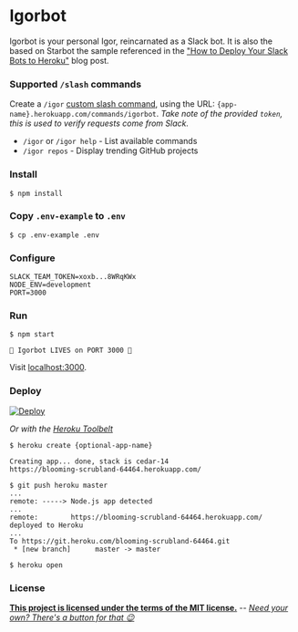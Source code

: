 # Igorbot

Igorbot is your personal Igor, reincarnated as a Slack bot. It is also the based on Starbot the sample referenced in the ["How to Deploy Your Slack Bots to Heroku"](https://blog.heroku.com/archives/2016/3/9/how-to-deploy-your-slack-bots-to-heroku) blog post.


### Supported `/slash` commands

Create a `/igor` [custom slash command](https://api.slack.com/slash-commands), using the URL: `{app-name}.herokuapp.com/commands/igorbot`. *Take note of the provided `token`, this is used to verify requests come from Slack.*

- `/igor` or `/igor help` - List available commands
- `/igor repos` - Display trending GitHub projects

### Install

```shell
$ npm install
```

### Copy `.env-example` to `.env`

```shell
$ cp .env-example .env
```

### Configure

```shell
SLACK_TEAM_TOKEN=xoxb...8WRqKWx
NODE_ENV=development
PORT=3000
```
### Run

```shell
$ npm start

🚀 Igorbot LIVES on PORT 3000 🚀
```

Visit [localhost:3000](http://localhost:3000).

### Deploy

[![Deploy](https://www.herokucdn.com/deploy/button.svg)](https://heroku.com/deploy)

_Or with the [Heroku Toolbelt](https://toolbelt.heroku.com)_

```shell
$ heroku create {optional-app-name}

Creating app... done, stack is cedar-14
https://blooming-scrubland-64464.herokuapp.com/

$ git push heroku master
...
remote: -----> Node.js app detected
...
remote:        https://blooming-scrubland-64464.herokuapp.com/ deployed to Heroku
...
To https://git.heroku.com/blooming-scrubland-64464.git
 * [new branch]      master -> master

$ heroku open
```

### License

**[This project is licensed under the terms of the MIT license.](http://license-me.herokuapp.com)**
 -- [_Need your own? There's a button for that :wink:_](https://github.com/mattcreager/license)
